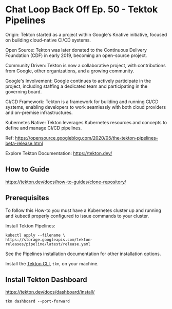 # Chat Loop Back Off Ep. 50 - Tektok Pipelines 

Origin:
Tekton started as a project within Google's Knative initiative, focused on building cloud-native CI/CD systems. 

Open Source:
Tekton was later donated to the Continuous Delivery Foundation (CDF) in early 2019, becoming an open-source project. 

Community Driven:
Tekton is now a collaborative project, with contributions from Google, other organizations, and a growing community. 

Google's Involvement:
Google continues to actively participate in the project, including staffing a dedicated team and participating in the governing board. 

CI/CD Framework:
Tekton is a framework for building and running CI/CD systems, enabling developers to work seamlessly with both cloud providers and on-premise infrastructures. 

Kubernetes Native:
Tekton leverages Kubernetes resources and concepts to define and manage CI/CD pipelines. 

Ref: https://opensource.googleblog.com/2020/05/the-tekton-pipelines-beta-release.html

Explore Tekton Documentation: https://tekton.dev/

## How to Guide

https://tekton.dev/docs/how-to-guides/clone-repository/

## Prerequisites
To follow this How-to you must have a Kubernetes cluster up and running and kubectl properly configured to issue commands to your cluster.

Install Tekton Pipelines:

```shell
kubectl apply --filename \
https://storage.googleapis.com/tekton-releases/pipeline/latest/release.yaml
```
See the Pipelines installation documentation for other installation options.

Install the [Tekton CLI](https://tekton.dev/docs/cli/), `tkn`, on your machine.

## Install Tekton Dashboard

https://tekton.dev/docs/dashboard/install/

```shell
tkn dashboard --port-forward
```